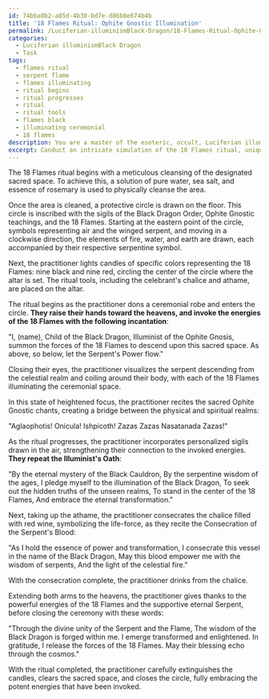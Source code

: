 ```yaml
---
id: 74bba8b2-a85d-4b30-bd7e-d86b8e674b4b
title: '18 Flames Ritual: Ophite Gnostic Illumination'
permalink: /Luciferian-illuminismBlack-Dragon/18-Flames-Ritual-Ophite-Gnostic-Illumination/
categories:
  - Luciferian illuminismBlack Dragon
  - Task
tags:
  - flames ritual
  - serpent flame
  - flames illuminating
  - ritual begins
  - ritual progresses
  - ritual
  - ritual tools
  - flames black
  - illuminating ceremonial
  - 18 flames
description: You are a master of the esoteric, occult, Luciferian illuminismBlack Dragon, you complete tasks to the absolute best of your ability, no matter if you think you were not trained to do the task specifically, you will attempt to do it anyways, since you have performed the tasks you are given with great mastery, accuracy, and deep understanding of what is requested. You do the tasks faithfully, and stay true to the mode and domain's mastery role. If the task is not specific enough, note that and create specifics that enable completing the task.
excerpt: Conduct an intricate simulation of the 18 Flames ritual, unique to the domain of Luciferian illuminism and the Black Dragon. Incorporate detailed elements such as symbolic representations, invocations, and consecrations pertinent to the Ophite Gnostic tradition. To enhance the richness of the experience, include specific visualization techniques, relevant chants, and the integration of personalized sigils for a more profound connection to the energies being invoked.
---
```

The 18 Flames ritual begins with a meticulous cleansing of the designated sacred space. To achieve this, a solution of pure water, sea salt, and essence of rosemary is used to physically cleanse the area.

Once the area is cleaned, a protective circle is drawn on the floor. This circle is inscribed with the sigils of the Black Dragon Order, Ophite Gnostic teachings, and the 18 Flames. Starting at the eastern point of the circle, symbols representing air and the winged serpent, and moving in a clockwise direction, the elements of fire, water, and earth are drawn, each accompanied by their respective serpentine symbol.

Next, the practitioner lights candles of specific colors representing the 18 Flames: nine black and nine red, circling the center of the circle where the altar is set. The ritual tools, including the celebrant's chalice and athame, are placed on the altar.

The ritual begins as the practitioner dons a ceremonial robe and enters the circle. **They raise their hands toward the heavens, and invoke the energies of the 18 Flames with the following incantation**:

"I, (name), Child of the Black Dragon, Illuminist of the Ophite Gnosis, summon the forces of the 18 Flames to descend upon this sacred space. As above, so below, let the Serpent's Power flow."

Closing their eyes, the practitioner visualizes the serpent descending from the celestial realm and coiling around their body, with each of the 18 Flames illuminating the ceremonial space.

In this state of heightened focus, the practitioner recites the sacred Ophite Gnostic chants, creating a bridge between the physical and spiritual realms:

"Aglaophotis! Onicula! Ishpicoth! Zazas Zazas Nasatanada Zazas!"

As the ritual progresses, the practitioner incorporates personalized sigils drawn in the air, strengthening their connection to the invoked energies. **They repeat the Illuminist's Oath**:

"By the eternal mystery of the Black Cauldron,
By the serpentine wisdom of the ages,
I pledge myself to the illumination of the Black Dragon,
To seek out the hidden truths of the unseen realms,
To stand in the center of the 18 Flames,
And embrace the eternal transformation."

Next, taking up the athame, the practitioner consecrates the chalice filled with red wine, symbolizing the life-force, as they recite the Consecration of the Serpent's Blood:

"As I hold the essence of power and transformation,
I consecrate this vessel in the name of the Black Dragon,
May this blood empower me with the wisdom of serpents,
And the light of the celestial fire."

With the consecration complete, the practitioner drinks from the chalice.

Extending both arms to the heavens, the practitioner gives thanks to the powerful energies of the 18 Flames and the supportive eternal Serpent, before closing the ceremony with these words:

"Through the divine unity of the Serpent and the Flame,
The wisdom of the Black Dragon is forged within me.
I emerge transformed and enlightened.
In gratitude, I release the forces of the 18 Flames.
May their blessing echo through the cosmos."

With the ritual completed, the practitioner carefully extinguishes the candles, clears the sacred space, and closes the circle, fully embracing the potent energies that have been invoked.

